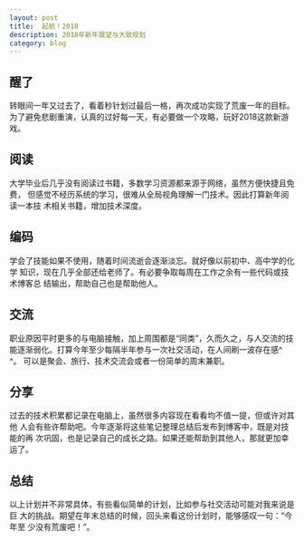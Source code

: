 ```yaml
---
layout: post
title:  起航！2018
description: 2018年新年展望与大致规划
category: blog
---
```

## 醒了
转眼间一年又过去了，看着秒针划过最后一格，再次成功实现了荒废一年的目标。 
为了避免悲剧重演，认真的过好每一天，有必要做一个攻略，玩好2018这款新游戏。 

## 阅读
大学毕业后几乎没有阅读过书籍，多数学习资源都来源于网络，虽然方便快捷且免费， 
但感觉不经历系统的学习，很难从全局视角理解一门技术。因此打算新年阅读一本技
术相关书籍，增加技术深度。

## 编码
学会了技能如果不使用，随着时间流逝会逐渐淡忘。就好像以前初中、高中学的化学
知识，现在几乎全部还给老师了。有必要争取每周在工作之余有一些代码或技术博客总
结输出，帮助自己也是帮助他人。 

## 交流
职业原因平时更多的与电脑接触，加上周围都是“同类”，久而久之，与人交流的技  
能逐渐弱化。打算今年至少每隔半年参与一次社交活动，在人间刷一波存在感^ ^。
可以是聚会、旅行、技术交流会或者一份简单的周末兼职。

## 分享
过去的技术积累都记录在电脑上，虽然很多内容现在看看均不值一提，但或许对其他
人会有些许帮助吧。今年逐渐将这些笔记整理总结后发布到博客中，既是对技能的再 
次巩固，也是记录自己的成长之路。如果还能帮助到其他人，那就更加幸运了。

## 总结
以上计划并不非常具体，有些看似简单的计划，比如参与社交活动可能对我来说是巨
大的挑战。期望在年末总结的时候，回头来看这份计划时，能够感叹一句：“今年至
少没有荒废吧！”。

[HZJun]: http://Nh-touch.github.io/  "HZJun"
